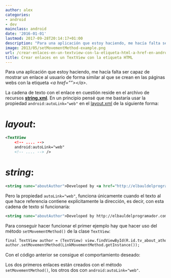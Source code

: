 ```yaml
---
author: alex
categories:
- android
- dev
mainclass: android
date: '2016-01-01'
lastmod: 2017-09-28T20:14:17+01:00
description: "Para una aplicación que estoy haciendo, me hacía falta ser capaz  de mostrar un enlace al usuario de forma similar al que se crean en las páginas  webs con la etiqueta &lt;a href=\u201D\u201D&gt;&lt;/a&gt;."
image: 2013/05/setMovementMethod-example.png
url: /crear-enlaces-en-un-textview-con-la-etiqueta-html-a-href-en-android/
title: Crear enlaces en un TextView con la etiqueta HTML
---
```


Para una aplicación que estoy haciendo, me hacía falta ser capaz de mostrar un enlace al usuario de forma similar al que se crean en las páginas webs con la etiqueta _&lt;a href=””&gt;&lt;/a&gt;_.

<!--more--><!--ad-->

La cadena de texto con el enlace en cuestión reside en el archivo de recursos **[string.xml](/programacion-android-recursos-strings/)**. En un principio pensé que me bastaría usar la propiedad `android:autoLink="web"` en el [layout.xml](/programacion-android-recursos-layout/) de la siguiente forma:

# **_layout_**:

```xml
<TextView
    <!-- .... -->
    android:autoLink="web"
    <!-- .... --> />
```

# **_string_**:

```xml
<string name="aboutAuthor">Developed by <a href="http://elbauldelprogramador.com">Alejandro Alcalde.</a></string>
```

Pero la propiedad `autoLink="web"`, funciona únicamente cuando el texto al que hace referencia contiene explícitamente la dirección, es decir, con esta cadena de texto sí funcionaría:

```xml
<string name="aboutAuthor">Developed by http://elbauldelprogramador.com</string>
```

Para conseguir hacer funcionar el primer ejemplo hay que hacer uso del método `setMovementMethod()` de la clase `TextView`:

```xml
final TextView author = (TextView) view.findViewById(R.id.tv_about_athor);
author.setMovementMethod(LinkMovementMethod.getInstance());
```

Con el código anterior se consigue el comportamiento deseado:

<figure>
    <amp-img sizes="(min-width: 480px) 480px, 100vw" on="tap:lightbox1" role="button" tabindex="0" layout="responsive" src="/img/2013/05/setMovementMethod-example.png" alt="enlaces en un textview android" width="480" height="800"></amp-img>
</figure>

Los dos primeros enlaces están creados con el método `setMovementMethod()`, los otros dos con `android:autoLink="web"`.
